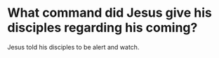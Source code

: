 # What command did Jesus give his disciples regarding his coming?

Jesus told his disciples to be alert and watch.

